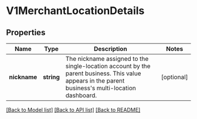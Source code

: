 # V1MerchantLocationDetails

## Properties
Name | Type | Description | Notes
------------ | ------------- | ------------- | -------------
**nickname** | **string** | The nickname assigned to the single-location account by the parent business. This value appears in the parent business&#39;s multi-location dashboard. | [optional] 

[[Back to Model list]](../README.md#documentation-for-models) [[Back to API list]](../README.md#documentation-for-api-endpoints) [[Back to README]](../README.md)


